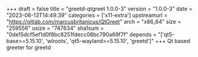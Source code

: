 +++
draft = false
title = "greetd-qtgreet 1.0.0-3"
version = "1.0.0-3"
date = "2023-06-13T14:49:39"
categories = ['x11-extra']
upstreamurl = "https://gitlab.com/marcusbritanicus/QtGreet"
arch = "x86_64"
size = "259556"
usize = "747634"
sha1sum = "0de15dcf5ef1d0f8bc8251fdecc08bc790a69f7f"
depends = "['qt5-base>=5.15.10', 'wlroots', 'qt5-wayland>=5.15.10', 'greetd']"
+++
Qt based greeter for greetd